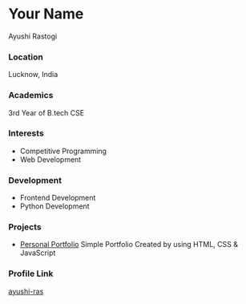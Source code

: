 # Your Name
Ayushi Rastogi
### Location

Lucknow, India

### Academics

3rd Year of B.tech CSE

### Interests

-   Competitive Programming
-   Web Development

### Development

- Frontend Development
- Python Development

### Projects

- [Personal Portfolio](https://ayushi-ras.github.io/Ayu-Portfolio/) Simple Portfolio Created by using HTML, CSS & JavaScript

### Profile Link

[ayushi-ras](https://github.com/ayushi-ras/)